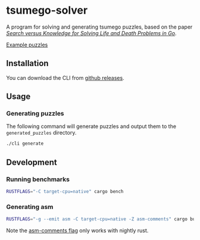 # tsumego-solver

A program for solving and generating tsumego puzzles, based on the paper [_Search versus Knowledge for Solving Life and Death Problems in Go_](https://www.aaai.org/Papers/AAAI/2005/AAAI05-218.pdf).

[Example puzzles](https://github.com/cameron-martin/tsumego-solver/releases)

## Installation

You can download the CLI from [github releases](https://github.com/cameron-martin/tsumego-solver/releases).

## Usage

### Generating puzzles

The following command will generate puzzles and output them to the `generated_puzzles` directory.

```sh
./cli generate
```

## Development

### Running benchmarks

```sh
RUSTFLAGS="-C target-cpu=native" cargo bench
```

### Generating asm

```sh
RUSTFLAGS="-g --emit asm -C target-cpu=native -Z asm-comments" cargo build --release
```

Note the [asm-comments flag](https://github.com/rust-lang/rust/pull/53290) only works with nightly rust.
